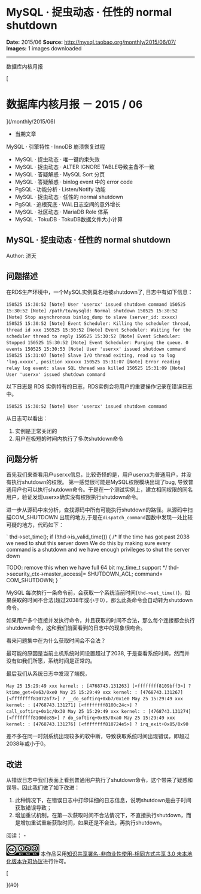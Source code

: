 # MySQL · 捉虫动态 · 任性的 normal shutdown

**Date:** 2015/06
**Source:** http://mysql.taobao.org/monthly/2015/06/07/
**Images:** 1 images downloaded

---

数据库内核月报

 [
 # 数据库内核月报 － 2015 / 06
 ](/monthly/2015/06)

 * 当期文章

 MySQL · 引擎特性 · InnoDB 崩溃恢复过程
* MySQL · 捉虫动态 · 唯一键约束失效
* MySQL · 捉虫动态 · ALTER IGNORE TABLE导致主备不一致
* MySQL · 答疑解惑 · MySQL Sort 分页
* MySQL · 答疑解惑 · binlog event 中的 error code
* PgSQL · 功能分析 · Listen/Notify 功能
* MySQL · 捉虫动态 · 任性的 normal shutdown
* PgSQL · 追根究底 · WAL日志空间的意外增长
* MySQL · 社区动态 · MariaDB Role 体系
* MySQL · TokuDB · TokuDB数据文件大小计算

 ## MySQL · 捉虫动态 · 任性的 normal shutdown 
 Author: 济天 

 ## 问题描述

在RDS生产环境中，一个MySQL实例莫名地被shutdown了, 日志中有如下信息：

`150525 15:30:52 [Note] User 'userxx' issued shutdown command
150525 15:30:52 [Note] /path/to/mysqld: Normal shutdown
150525 15:30:52 [Note] Stop asynchronous binlog_dump to slave (server_id: xxxxx)
150525 15:30:52 [Note] Event Scheduler: Killing the scheduler thread, thread id xxx
150525 15:30:52 [Note] Event Scheduler: Waiting for the scheduler thread to reply
150525 15:30:52 [Note] Event Scheduler: Stopped
150525 15:30:52 [Note] Event Scheduler: Purging the queue. 0 events
150525 15:30:53 [Note] User 'userxx' issued shutdown command
150525 15:31:07 [Note] Slave I/O thread exiting, read up to log 'log.xxxxx', position xxxxxx
150525 15:31:07 [Note] Error reading relay log event: slave SQL thread was killed
150525 15:31:09 [Note] User 'userxx' issued shutdown command
`

以下日志是 RDS 实例特有的日志，RDS实例会将用户的重要操作记录在错误日志中。

`150525 15:30:52 [Note] User 'userxx' issued shutdown command
`

从日志可以看出：

1. 实例是正常关闭的
2. 用户在极短的时间内执行了多次shutdown命令

## 问题分析

首先我们来查看用户userxx信息，比较奇怪的是，用户userxx为普通用户，并没有执行shutdown的权限。
第一感觉很可能是MySQL权限模块出现了bug, 导致普通用户也可以执行shutdown命令。于是在一个测试实例上，建立相同权限的同名用户，验证发现userxx确实没有权限执行shutdown命令。

进一步从源码中来分析，查找源码中所有可能执行shutdown的路径。从源码中扫描COM_SHUTDOWN 出现的地方,于是在`dispatch_command`函数中发现一处比较可疑的地方，代码如下：

` thd->set_time();
 if (!thd->is_valid_time())
 {
 /*
 If the time has got past 2038 we need to shut this server down
 We do this by making sure every command is a shutdown and we
 have enough privileges to shut the server down

 TODO: remove this when we have full 64 bit my_time_t support
 */
 thd->security_ctx->master_access|= SHUTDOWN_ACL;
 command= COM_SHUTDOWN;
 }
`

MySQL 每次执行一条命令前，会获取一个系统当前时间(`thd->set_time()`)，如果获取的时间不合法(超过2038年或小于0），那么此条命令会自动转为shutdown命令。

如果用户多个连接并发执行命令，并且获取的时间不合法，那么每个连接都会执行shutdown命令，这和我们前面看到的日志中的现象很吻合。

看来问题集中在为什么获取时间会不合法？

最可能的原因是当前主机系统时间设置超过了2038, 于是查看系统时间，然而并没有如我们所愿，系统时间是正常的。

最后我们从系统日志中发现了端倪，

`May 25 15:29:49 xxx kernel: : [4768743.131263] [<ffffffff8109bff3>] ? ktime_get+0x63/0xe0
May 25 15:29:49 xxx kernel: : [4768743.131267] [<ffffffff810726f7>] ? __do_softirq+0xb7/0x1e0
May 25 15:29:49 xxx kernel: : [4768743.131271] [<ffffffff8100c24c>] ? call_softirq+0x1c/0x30
May 25 15:29:49 xxx kernel: : [4768743.131274] [<ffffffff8100de85>] ? do_softirq+0x65/0xa0
May 25 15:29:49 xxx kernel: : [4768743.131276] [<ffffffff810724e5>] ? irq_exit+0x85/0x90
`

差不多在同一时刻系统出现较多的软中断，导致获取系统时间出现错误，即超过2038年或小于0。

## 改进

从错误日志中我们表面上看到普通用户执行了shutdown命令，这个带来了疑惑和误导。因此我们做了如下改进：

1. 此种情况下，在错误日志中打印详细的日志信息，说明shutdown是由于时间获取错误导致；
2. 增加重试机制，在第一次获取时间不合法情况下，不直接执行shutdown，而是增加重试重新获取时间，如果还是不合法，再执行shutdown。

 阅读： - 

[![知识共享许可协议](.img/8232d49bd3e9_88x31.png)](http://creativecommons.org/licenses/by-nc-sa/3.0/)
本作品采用[知识共享署名-非商业性使用-相同方式共享 3.0 未本地化版本许可协议](http://creativecommons.org/licenses/by-nc-sa/3.0/)进行许可。

 [

 ](#0)